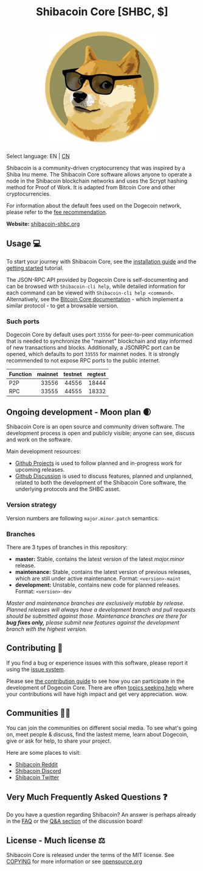<h1 align="center">
Shibacoin Core [SHBC, $]  
<br/><br/>
<img src="https://github.com/shibacoinshbc/shibacoin/blob/master/share/pixmaps/shibacoin.png" alt="Dogecoin" width="300"/>
</h1>

<div align="center">

</div>

Select language: EN | [CN](./README_zh_CN.md)

Shibacoin is a community-driven cryptocurrency that was inspired by a Shiba Inu meme. The Shibacoin Core software allows anyone to operate a node in the Shibacoin blockchain networks and uses the Scrypt hashing method for Proof of Work. It is adapted from Bitcoin Core and other cryptocurrencies.

For information about the default fees used on the Dogecoin network, please
refer to the [fee recommendation](doc/fee-recommendation.md).

**Website:** [shibacoin-shbc.org](https://www.shibacoin-shbc.org)

## Usage 💻

To start your journey with Shibacoin Core, see the [installation guide](INSTALL.md) and the [getting started](doc/getting-started.md) tutorial.

The JSON-RPC API provided by Dogecoin Core is self-documenting and can be browsed with `Shibacoin-cli help`, while detailed information for each command can be viewed with `Shibacoin-cli help <command>`. Alternatively, see the [Bitcoin Core documentation](https://developer.bitcoin.org/reference/rpc/) - which implement a similar protocol - to get a browsable version.

### Such ports

Dogecoin Core by default uses port `33556` for peer-to-peer communication that
is needed to synchronize the "mainnet" blockchain and stay informed of new
transactions and blocks. Additionally, a JSONRPC port can be opened, which
defaults to port `33555` for mainnet nodes. It is strongly recommended to not
expose RPC ports to the public internet.

| Function | mainnet | testnet | regtest |
| :------- | ------: | ------: | ------: |
| P2P      |   33556 |   44556 |   18444 |
| RPC      |   33555 |   44555 |   18332 |

## Ongoing development - Moon plan 🌒

Shibacoin Core is an open source and community driven software. The development
process is open and publicly visible; anyone can see, discuss and work on the
software.

Main development resources:

* [Github Projects](https://github.com/shibacoinshbc/shibacoin/projects) is used to
  follow planned and in-progress work for upcoming releases.
* [Github Discussion](https://github.com/shibacoinshbc/shibacoin/discussions) is used
  to discuss features, planned and unplanned, related to both the development of
  the Shibacoin Core software, the underlying protocols and the SHBC asset.

### Version strategy
Version numbers are following ```major.minor.patch``` semantics.

### Branches
There are 3 types of branches in this repository:

- **master:** Stable, contains the latest version of the latest *major.minor* release.
- **maintenance:** Stable, contains the latest version of previous releases, which are still under active maintenance. Format: ```<version>-maint```
- **development:** Unstable, contains new code for planned releases. Format: ```<version>-dev```

*Master and maintenance branches are exclusively mutable by release. Planned*
*releases will always have a development branch and pull requests should be*
*submitted against those. Maintenance branches are there for **bug fixes only,***
*please submit new features against the development branch with the highest version.*

## Contributing 🤝

If you find a bug or experience issues with this software, please report it
using the [issue system](https://github.com/shibacoinshbc/shibacoin/issues/new?assignees=&labels=bug&template=bug_report.md&title=%5Bbug%5D+).

Please see [the contribution guide](CONTRIBUTING.md) to see how you can
participate in the development of Dogecoin Core. There are often
[topics seeking help](https://github.com/shibacoinshbc/shibacoin/labels/help%20wanted)
where your contributions will have high impact and get very appreciation. wow.

## Communities 🚀🍾

You can join the communities on different social media.
To see what's going on, meet people & discuss, find the lastest meme, learn
about Dogecoin, give or ask for help, to share your project.

Here are some places to visit:

* [Shibacoin Reddit](https://www.reddit.com/r/shibacoinshbc)
* [Shibacoin Discord](https://discord.gg/shibacoinshbc)
* [Shibacoin Twitter](https://twitter.com/shibacoinshbc)

## Very Much Frequently Asked Questions ❓

Do you have a question regarding Shibacoin? An answer is perhaps already in the
[FAQ](doc/FAQ.md) or the
[Q&A section](https://github.com/shibacoinshbc/shibacoin/discussions/categories/q-a)
of the discussion board!

## License - Much license ⚖️
Shibacoin Core is released under the terms of the MIT license. See
[COPYING](COPYING) for more information or see
[opensource.org](https://opensource.org/licenses/MIT)
